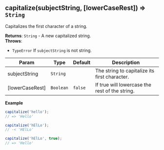 <a name="capitalize"></a>

## capitalize(subjectString, [lowerCaseRest]) ⇒ <code>String</code>
Capitalizes the first character of a string.

**Returns**: <code>String</code> - A new capitalized string.  
**Throws**:

- <code>TypeError</code> If `subjectString` is not string.


| Param | Type | Default | Description |
| --- | --- | --- | --- |
| subjectString | <code>String</code> |  | The string to capitalize its first character. |
| [lowerCaseRest] | <code>Boolean</code> | <code>false</code> | If true will lowercase the rest of the string. |

**Example**  
```js
capitalize('hello');
// => 'Hello'

capitalize('hElLo');
// -< 'HElLo'

capitalize('hElLo', true);
// => 'Hello'
```
